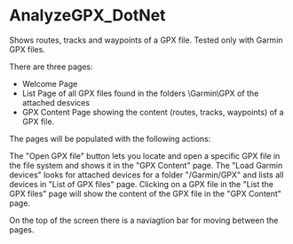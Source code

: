 # AnalyzeGPX_DotNet

Shows routes, tracks and waypoints of a GPX file. Tested only with Garmin GPX files.

There are three pages:

- Welcome Page
- List Page of all GPX files found in the folders \Garmin\GPX of the attached desvices
- GPX Content Page showing the content (routes, tracks, waypoints) of a GPX file.

The pages will be populated with the following actions:

The "Open GPX file" button lets you locate and open a specific GPX file in the file system and shows it in the "GPX Content" page.
The "Load Garmin devices" looks for attached devices for a folder "/Garmin/GPX" and lists all devices in "List of GPX files" page.
Clicking on a GPX file in the "List the GPX files" page will show the content of the GPX file in the "GPX Content" page.

On the top of the screen there is a naviagtion bar for moving between the pages.
